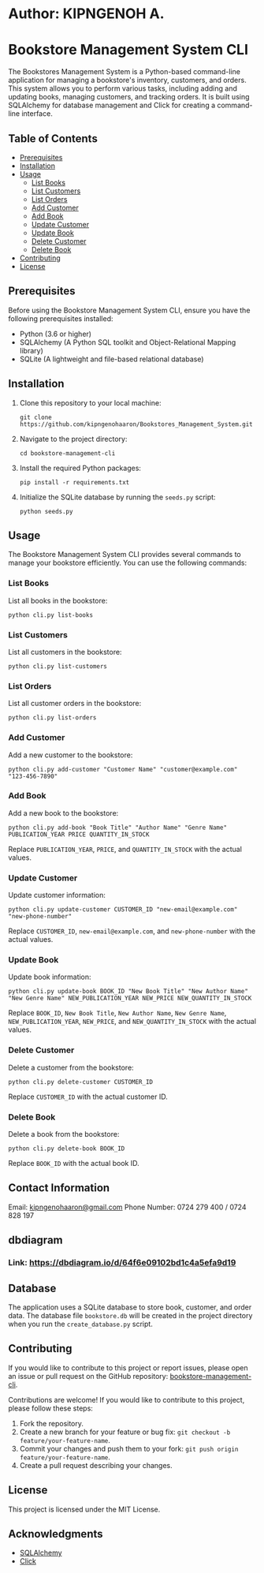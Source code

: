 # Author: KIPNGENOH A.

# Bookstore Management System CLI

The Bookstores Management System is a Python-based command-line application for managing a bookstore's inventory, customers, and orders. This system allows you to perform various tasks, including adding and updating books, managing customers, and tracking orders. It is built using SQLAlchemy for database management and Click for creating a command-line interface.

## Table of Contents

- [Prerequisites](#prerequisites)
- [Installation](#installation)
- [Usage](#usage)
  - [List Books](#list-books)
  - [List Customers](#list-customers)
  - [List Orders](#list-orders)
  - [Add Customer](#add-customer)
  - [Add Book](#add-book)
  - [Update Customer](#update-customer)
  - [Update Book](#update-book)
  - [Delete Customer](#delete-customer)
  - [Delete Book](#delete-book)
- [Contributing](#contributing)
- [License](#license)

## Prerequisites

Before using the Bookstore Management System CLI, ensure you have the following prerequisites installed:

- Python (3.6 or higher)
- SQLAlchemy (A Python SQL toolkit and Object-Relational Mapping library)
- SQLite (A lightweight and file-based relational database)

## Installation

1. Clone this repository to your local machine:

   ```shell
   git clone https://github.com/kipngenohaaron/Bookstores_Management_System.git
   ```

2. Navigate to the project directory:

   ```shell
   cd bookstore-management-cli
   ```

3. Install the required Python packages:

   ```shell
   pip install -r requirements.txt
   ```

4. Initialize the SQLite database by running the `seeds.py` script:

   ```shell
   python seeds.py
   ```

## Usage

The Bookstore Management System CLI provides several commands to manage your bookstore efficiently. You can use the following commands:

### List Books

List all books in the bookstore:

```shell
python cli.py list-books
```

### List Customers

List all customers in the bookstore:

```shell
python cli.py list-customers
```

### List Orders

List all customer orders in the bookstore:

```shell
python cli.py list-orders
```


### Add Customer

Add a new customer to the bookstore:

```shell
python cli.py add-customer "Customer Name" "customer@example.com" "123-456-7890"
```

### Add Book

Add a new book to the bookstore:

```shell
python cli.py add-book "Book Title" "Author Name" "Genre Name" PUBLICATION_YEAR PRICE QUANTITY_IN_STOCK
```

Replace `PUBLICATION_YEAR`, `PRICE`, and `QUANTITY_IN_STOCK` with the actual values.

### Update Customer

Update customer information:

```shell
python cli.py update-customer CUSTOMER_ID "new-email@example.com" "new-phone-number"
```

Replace `CUSTOMER_ID`, `new-email@example.com`, and `new-phone-number` with the actual values.

### Update Book

Update book information:

```shell
python cli.py update-book BOOK_ID "New Book Title" "New Author Name" "New Genre Name" NEW_PUBLICATION_YEAR NEW_PRICE NEW_QUANTITY_IN_STOCK
```

Replace `BOOK_ID`, `New Book Title`, `New Author Name`, `New Genre Name`, `NEW_PUBLICATION_YEAR`, `NEW_PRICE`, and `NEW_QUANTITY_IN_STOCK` with the actual values.

### Delete Customer

Delete a customer from the bookstore:

```shell
python cli.py delete-customer CUSTOMER_ID
```

Replace `CUSTOMER_ID` with the actual customer ID.

### Delete Book

Delete a book from the bookstore:

```shell
python cli.py delete-book BOOK_ID
```

Replace `BOOK_ID` with the actual book ID.

## Contact Information
Email: kipngenohaaron@gmail.com
Phone Number: 0724 279 400 / 0724 828 197

## dbdiagram
### Link: https://dbdiagram.io/d/64f6e09102bd1c4a5efa9d19

## Database

The application uses a SQLite database to store book, customer, and order data. The database file `bookstore.db` will be created in the project directory when you run the `create_database.py` script.


## Contributing

If you would like to contribute to this project or report issues, please open an issue or pull request on the GitHub repository: [bookstore-management-cli](hhttps://github.com/kipngenohaaron/Bookstores_Management_System.git).

Contributions are welcome! If you would like to contribute to this project, please follow these steps:

1. Fork the repository.
2. Create a new branch for your feature or bug fix: `git checkout -b feature/your-feature-name`.
3. Commit your changes and push them to your fork: `git push origin feature/your-feature-name`.
4. Create a pull request describing your changes.

## License

This project is licensed under the MIT License.

## Acknowledgments

- [SQLAlchemy](https://www.sqlalchemy.org/)
- [Click](https://click.palletsprojects.com/en/7.x/)



